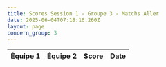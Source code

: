 ```yaml
---
title: Scores Session 1 - Groupe 3 - Matchs Aller
date: 2025-06-04T07:18:16.260Z
layout: page
concern_group: 3
---
```




| Équipe 1 | Équipe 2 | Score | Date |
|----------|----------|-------|------|

